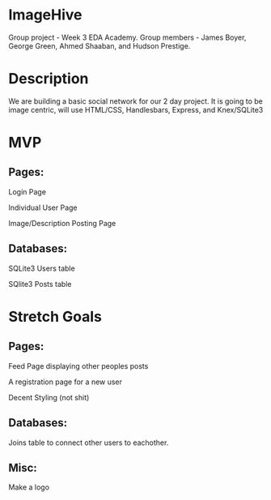 # ImageHive

Group project - Week 3 EDA Academy.
Group members - James Boyer, George Green, Ahmed Shaaban, and Hudson Prestige.

# Description

We are building a basic social network for our 2 day project. It is going to be image centric, will use HTML/CSS, Handlesbars, Express, and Knex/SQLite3


# MVP

## Pages:
Login Page

Individual User Page 

Image/Description Posting Page

## Databases:
SQLite3 Users table

SQlite3 Posts table

# Stretch Goals

## Pages:
Feed Page displaying other peoples posts

A registration page for a new user

Decent Styling (not shit)

## Databases:
Joins table to connect other users to eachother.

## Misc:
Make a logo





